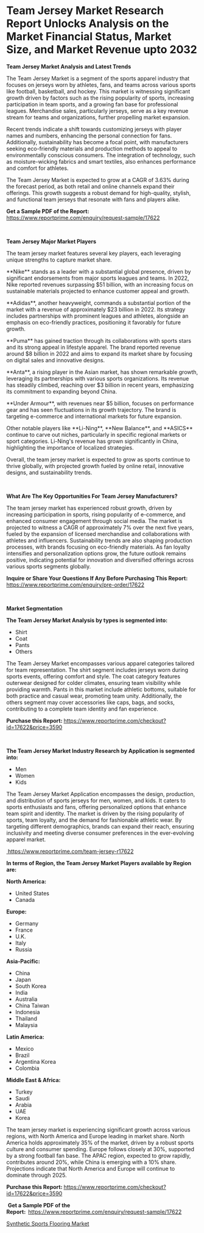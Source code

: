 <p><h1>Team Jersey Market Research Report Unlocks Analysis on the Market Financial Status, Market Size, and Market Revenue upto 2032</h1></p><p><strong>Team Jersey Market Analysis and Latest Trends</strong></p>
<p><p>The Team Jersey Market is a segment of the sports apparel industry that focuses on jerseys worn by athletes, fans, and teams across various sports like football, basketball, and hockey. This market is witnessing significant growth driven by factors such as the rising popularity of sports, increasing participation in team sports, and a growing fan base for professional leagues. Merchandise sales, particularly jerseys, serve as a key revenue stream for teams and organizations, further propelling market expansion.</p><p>Recent trends indicate a shift towards customizing jerseys with player names and numbers, enhancing the personal connection for fans. Additionally, sustainability has become a focal point, with manufacturers seeking eco-friendly materials and production methods to appeal to environmentally conscious consumers. The integration of technology, such as moisture-wicking fabrics and smart textiles, also enhances performance and comfort for athletes.</p><p>The Team Jersey Market is expected to grow at a CAGR of 3.63% during the forecast period, as both retail and online channels expand their offerings. This growth suggests a robust demand for high-quality, stylish, and functional team jerseys that resonate with fans and players alike.</p></p>
<p><strong>Get a Sample PDF of the Report:&nbsp;</strong> <a href="https://www.reportprime.com/enquiry/request-sample/17622?utm_campaign=1894&utm_medium=2&utm_source=Github&utm_content=ia&utm_term=18032025&utm_id=team-jersey">https://www.reportprime.com/enquiry/request-sample/17622</a></p>
<p>&nbsp;</p>
<p><strong>Team Jersey Major Market Players</strong></p>
<p><p>The team jersey market features several key players, each leveraging unique strengths to capture market share. </p><p>**Nike** stands as a leader with a substantial global presence, driven by significant endorsements from major sports leagues and teams. In 2022, Nike reported revenues surpassing $51 billion, with an increasing focus on sustainable materials projected to enhance customer appeal and growth.</p><p>**Adidas**, another heavyweight, commands a substantial portion of the market with a revenue of approximately $23 billion in 2022. Its strategy includes partnerships with prominent leagues and athletes, alongside an emphasis on eco-friendly practices, positioning it favorably for future growth.</p><p>**Puma** has gained traction through its collaborations with sports stars and its strong appeal in lifestyle apparel. The brand reported revenue around $8 billion in 2022 and aims to expand its market share by focusing on digital sales and innovative designs.</p><p>**Anta**, a rising player in the Asian market, has shown remarkable growth, leveraging its partnerships with various sports organizations. Its revenue has steadily climbed, reaching over $3 billion in recent years, emphasizing its commitment to expanding beyond China.</p><p>**Under Armour**, with revenues near $5 billion, focuses on performance gear and has seen fluctuations in its growth trajectory. The brand is targeting e-commerce and international markets for future expansion.</p><p>Other notable players like **Li-Ning**, **New Balance**, and **ASICS** continue to carve out niches, particularly in specific regional markets or sport categories. Li-Ning's revenue has grown significantly in China, highlighting the importance of localized strategies.</p><p>Overall, the team jersey market is expected to grow as sports continue to thrive globally, with projected growth fueled by online retail, innovative designs, and sustainability trends.</p></p>
<p>&nbsp;</p>
<p><strong>What Are The Key Opportunities For Team Jersey Manufacturers?</strong></p>
<p><p>The team jersey market has experienced robust growth, driven by increasing participation in sports, rising popularity of e-commerce, and enhanced consumer engagement through social media. The market is projected to witness a CAGR of approximately 7% over the next five years, fueled by the expansion of licensed merchandise and collaborations with athletes and influencers. Sustainability trends are also shaping production processes, with brands focusing on eco-friendly materials. As fan loyalty intensifies and personalization options grow, the future outlook remains positive, indicating potential for innovation and diversified offerings across various sports segments globally.</p></p>
<p><strong>Inquire or Share Your Questions If Any Before Purchasing This Report:</strong> <a href="https://www.reportprime.com/enquiry/pre-order/17622?utm_campaign=1894&utm_medium=2&utm_source=Github&utm_content=ia&utm_term=18032025&utm_id=team-jersey">https://www.reportprime.com/enquiry/pre-order/17622</a></p>
<p>&nbsp;</p>
<p><strong>Market Segmentation</strong></p>
<p><strong>The Team Jersey Market Analysis by types is segmented into:</strong></p>
<p><ul><li>Shirt</li><li>Coat</li><li>Pants</li><li>Others</li></ul></p>
<p><p>The Team Jersey Market encompasses various apparel categories tailored for team representation. The shirt segment includes jerseys worn during sports events, offering comfort and style. The coat category features outerwear designed for colder climates, ensuring team visibility while providing warmth. Pants in this market include athletic bottoms, suitable for both practice and casual wear, promoting team unity. Additionally, the others segment may cover accessories like caps, bags, and socks, contributing to a complete team identity and fan experience.</p></p>
<p><strong>Purchase this Report:&nbsp;</strong><a href="https://www.reportprime.com/checkout?id=17622&price=3590&utm_campaign=1894&utm_medium=2&utm_source=Github&utm_content=ia&utm_term=18032025&utm_id=team-jersey">https://www.reportprime.com/checkout?id=17622&price=3590</a></p>
<p>&nbsp;</p>
<p><strong>The Team Jersey Market Industry Research by Application is segmented into:</strong></p>
<p><ul><li>Men</li><li>Women</li><li>Kids</li></ul></p>
<p><p>The Team Jersey Market Application encompasses the design, production, and distribution of sports jerseys for men, women, and kids. It caters to sports enthusiasts and fans, offering personalized options that enhance team spirit and identity. The market is driven by the rising popularity of sports, team loyalty, and the demand for fashionable athletic wear. By targeting different demographics, brands can expand their reach, ensuring inclusivity and meeting diverse consumer preferences in the ever-evolving apparel market.</p></p>
<p><a href="https://www.reportprime.com/team-jersey-r17622?utm_campaign=1894&utm_medium=2&utm_source=Github&utm_content=ia&utm_term=18032025&utm_id=team-jersey">&nbsp;https://www.reportprime.com/team-jersey-r17622</a></p>
<p><strong>In terms of Region, the Team Jersey Market Players available by Region are:</strong></p>
<p>
    <p> <strong> North America: </strong>
        <ul>
            <li>United States</li>
            <li>Canada</li>
        </ul>
        </p> 
    <p> <strong> Europe: </strong>
        <ul>
            <li>Germany</li>
            <li>France</li>
            <li>U.K.</li>
            <li>Italy</li>
            <li>Russia</li>
        </ul>
        </p> 
    <p> <strong> Asia-Pacific: </strong>
        <ul>
            <li>China</li>
            <li>Japan</li>
            <li>South Korea</li>
            <li>India</li>
            <li>Australia</li>
            <li>China Taiwan</li>
            <li>Indonesia</li>
            <li>Thailand</li>
            <li>Malaysia</li>
        </ul>
        </p> 
    <p> <strong> Latin America: </strong>
        <ul>
            <li>Mexico</li>
            <li>Brazil</li>
            <li>Argentina Korea</li>
            <li>Colombia</li>
        </ul>
        </p> 
    <p> <strong> Middle East & Africa: </strong>
        <ul>
            <li>Turkey</li>
            <li>Saudi</li>
            <li>Arabia</li>
            <li>UAE</li>
            <li>Korea</li>
        </ul>
    </p>
    </p>
<p><p>The team jersey market is experiencing significant growth across various regions, with North America and Europe leading in market share. North America holds approximately 35% of the market, driven by a robust sports culture and consumer spending. Europe follows closely at 30%, supported by a strong football fan base. The APAC region, expected to grow rapidly, contributes around 20%, while China is emerging with a 10% share. Projections indicate that North America and Europe will continue to dominate through 2025.</p></p>
<p><strong>Purchase this Report: </strong><a href="https://www.reportprime.com/checkout?id=17622&price=3590&utm_campaign=1894&utm_medium=2&utm_source=Github&utm_content=ia&utm_term=18032025&utm_id=team-jersey">https://www.reportprime.com/checkout?id=17622&price=3590</a></p>
<p>&nbsp;<strong>Get a Sample PDF of the Report:&nbsp;&nbsp;</strong><a href="https://www.reportprime.com/enquiry/request-sample/17622?utm_campaign=1894&utm_medium=2&utm_source=Github&utm_content=ia&utm_term=18032025&utm_id=team-jersey">https://www.reportprime.com/enquiry/request-sample/17622</a></p>
<p><strong></strong></p>
<p><p><a href="https://github.com/marloy8/Market-Research-Report-List-7/blob/main/synthetic-sports-flooring-market.md?utm_campaign=1894&utm_medium=2&utm_source=Github&utm_content=ia&utm_term=18032025&utm_id=team-jersey">Synthetic Sports Flooring Market</a></p></p>